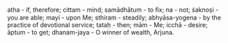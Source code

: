 atha - if, therefore; cittam - mind; samādhātum - to ﬁx; na - not; śaknoṣi - you are able; mayi - upon Me; sthiram - steadily; abhyāsa-yogena - by the practice of devotional service; tataḥ - then; mām - Me; icchā - desire; āptum - to get; dhanam-jaya - O winner of wealth, Arjuna.